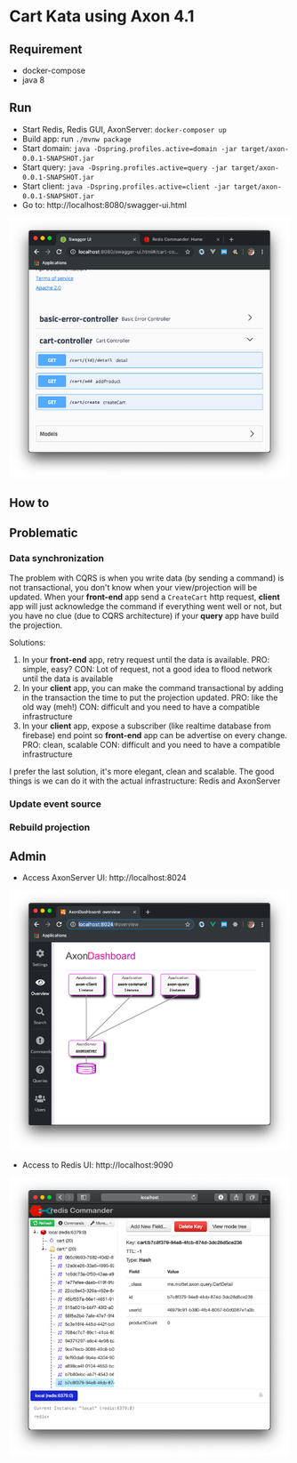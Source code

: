 # Cart Kata using Axon 4.1

## Requirement

* docker-compose
* java 8

## Run

* Start Redis, Redis GUI, AxonServer: `docker-composer up` 
* Build app: run `./mvnw package` 
* Start domain: `java -Dspring.profiles.active=domain -jar target/axon-0.0.1-SNAPSHOT.jar`
* Start query: `java -Dspring.profiles.active=query -jar target/axon-0.0.1-SNAPSHOT.jar`
* Start client: `java -Dspring.profiles.active=client -jar target/axon-0.0.1-SNAPSHOT.jar`
* Go to: http://localhost:8080/swagger-ui.html

![Swagger](static/swagger.png)

## How to



## Problematic

### Data synchronization

The problem with CQRS is when you write data (by sending a command) is not transactional, you don't know when your view/projection will 
be updated. When your **front-end** app send a `CreateCart` http request, **client** app will just acknowledge the command if everything went
well or not, but you have no clue (due to CQRS architecture) if your **query** app have build the projection.

Solutions:
  1. In your **front-end** app, retry request until the data is available. PRO: simple, easy? CON: Lot of request, not a good idea to flood network until the data is available
  2. In your **client** app, you can make the command transactional by adding in the transaction the time to put the projection updated. PRO: like the old way (meh!) CON: difficult and you need to have a compatible infrastructure 
  3. In your **client** app, expose a subscriber (like realtime database from firebase) end point so **front-end** app can be advertise on every change. PRO: clean, scalable CON: difficult and you need to have a compatible infrastructure
 
I prefer the last solution, it's more elegant, clean and scalable. The good things is we can do it with the actual infrastructure: Redis and AxonServer 

### Update event source

### Rebuild projection

## Admin
* Access AxonServer UI: http://localhost:8024

![AxonServer](static/axonserver.png)

* Access to Redis UI: http://localhost:9090

![Redis](static/redis.png)
 

